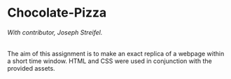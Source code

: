# Chocolate-Pizza

###### With contributor, Joseph Streifel. 

The aim of this assignment is to make an exact replica of a webpage within a short time window. HTML and CSS were used in conjunction with the provided assets. 
